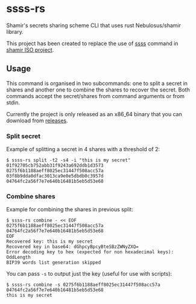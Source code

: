 # ssss-rs

Shamir's secrets sharing scheme CLI that uses rust Nebulosus/shamir library.

This project has been created to replace the use of [ssss](http://point-at-infinity.org/ssss/) command in 
[shamir ISO project](https://github.com/aitorpazos/shamir-iso).

## Usage

This command is organised in two subcommands: one to split a secret in shares and another one to combine the shares to
recover the secret. Both commands accept the secret/shares from command arguments or from stdin.

Currently the project is only released as an x86_64 binary that you can download from [releases](https://github.com/aitorpazos/ssss-rs/releases/latest).

### Split secret

Example of splitting a secret in 4 shares with a threshold of 2:

```
$ ssss-rs split -t2 -s4 -i "this is my secret"
01f92705cb752abb31f9243a692ddb1d3573
0275f6b1188aeff8025ec31447f508acc57a
03f8b9dda0dfac3013ca9e0e5dbdb0c3957d
04764fc2a56f7e7e640b16481b5eb5d53e68
```

### Combine shares

Example for combining the shares in previous split:

```
$ ssss-rs combine - << EOF
0275f6b1188aeff8025ec31447f508acc57a
04764fc2a56f7e7e640b16481b5eb5d53e68
EOF
Recovered key: this is my secret
Recovered key in base64: dGhpcyBpcyBteSBzZWNyZXQ=
Error decoding key to hex (expected for non hexadecimal keys): OddLength
BIP39 words list generation skipped
```

You can pass `-s` to output just the key (useful for use with scripts):

```
$ ssss-rs combine -s 0275f6b1188aeff8025ec31447f508acc57a 04764fc2a56f7e7e640b16481b5eb5d53e68
this is my secret
```
